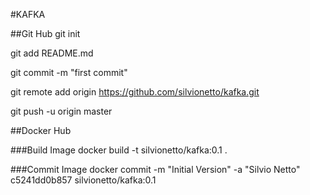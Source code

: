 #KAFKA

##Git Hub
git init

git add README.md

git commit -m "first commit"

git remote add origin https://github.com/silvionetto/kafka.git

git push -u origin master

##Docker Hub

###Build Image
docker build -t silvionetto/kafka:0.1 .

###Commit Image
docker commit -m "Initial Version" -a "Silvio Netto" c5241dd0b857 silvionetto/kafka:0.1
